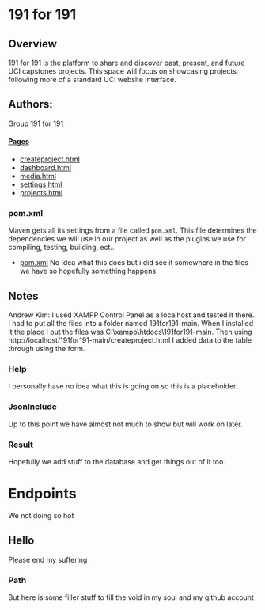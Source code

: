 # 191 for 191
  
## Overview
191 for 191 is the platform to share and discover past, present, and future UCI capstones projects. This space will focus on showcasing projects, following more of a standard UCI website interface.

## Authors:
Group 191 for 191

#### [Pages](#pages)
 - [createproject.html](#createproject)
 - [dashboard.html](#dashboard)
 - [media.html](#media)
 - [settings.html](#settings)
 - [projects.html](#projects)

### pom.xml

Maven gets all its settings from a file called `pom.xml`. This file determines the dependencies we will use in our project as well as the plugins we use for compiling, testing, building, ect..

 - [pom.xml](pom.xml)
No Idea what this does but i did see it somewhere in the files we have so hopefully something happens

## Notes
Andrew Kim: I used XAMPP Control Panel as a localhost and tested it there. I had to put all the files into a folder named 191for191-main. When I installed it the place I put the files was C:\xampp\htdocs\191for191-main. Then using http://localhost/191for191-main/createproject.html I added data to the table through using the form.

### Help
I personally have no idea what this is going on so this is a placeholder.

### JsonInclude
Up to this point we have almost not much to show but will work on later.
  
### Result
Hopefully we add stuff to the database and get things out of it too.

# Endpoints
We not doing so hot

## Hello
Please end my suffering


### Path
But here is some filler stuff to fill the void in my soul and my github account
